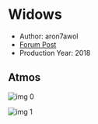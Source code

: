 # Widows

* Author: aron7awol
* [Forum Post](https://www.avsforum.com/threads/bass-eq-for-filtered-movies.2995212/post-57504168)
* Production Year: 2018

## Atmos

![img 0](https://i.imgur.com/uNyWZxH.jpg)

![img 1](https://i.imgur.com/jXS6UE4.png)

